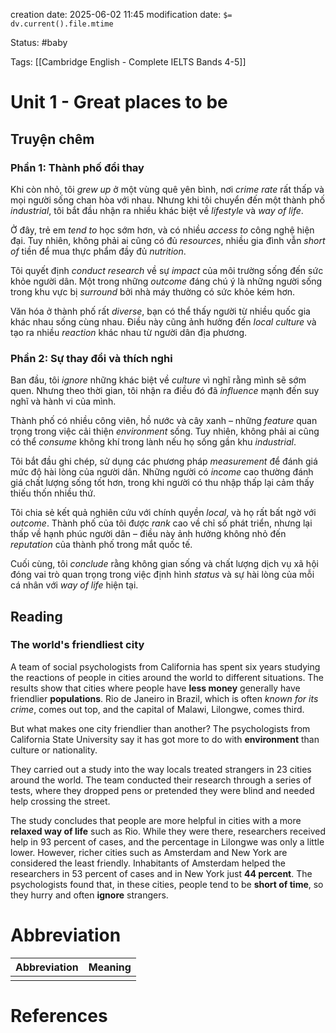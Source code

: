 creation date: 2025-06-02 11:45
modification date: `$= dv.current().file.mtime`

Status: #baby 

Tags: [[Cambridge English - Complete IELTS Bands 4-5]]

# Unit 1 - Great places to be
## Truyện chêm
### **Phần 1: Thành phố đổi thay**

Khi còn nhỏ, tôi *grew up* ở một vùng quê yên bình, nơi *crime rate* rất thấp và mọi người sống chan hòa với nhau. Nhưng khi tôi chuyển đến một thành phố *industrial*, tôi bắt đầu nhận ra nhiều khác biệt về *lifestyle* và *way of life*.

Ở đây, trẻ em *tend to* học sớm hơn, và có nhiều *access to* công nghệ hiện đại. Tuy nhiên, không phải ai cũng có đủ *resources*, nhiều gia đình vẫn *short of* tiền để mua thực phẩm đầy đủ *nutrition*.

Tôi quyết định *conduct research* về sự *impact* của môi trường sống đến sức khỏe người dân. Một trong những *outcome* đáng chú ý là những người sống trong khu vực bị *surround* bởi nhà máy thường có sức khỏe kém hơn.

Văn hóa ở thành phố rất *diverse*, bạn có thể thấy người từ nhiều quốc gia khác nhau sống cùng nhau. Điều này cũng ảnh hưởng đến *local culture* và tạo ra nhiều *reaction* khác nhau từ người dân địa phương.
### **Phần 2: Sự thay đổi và thích nghi**

Ban đầu, tôi *ignore* những khác biệt về *culture* vì nghĩ rằng mình sẽ sớm quen. Nhưng theo thời gian, tôi nhận ra điều đó đã *influence* mạnh đến suy nghĩ và hành vi của mình. 

Thành phố có nhiều công viên, hồ nước và cây xanh – những *feature* quan trọng trong việc cải thiện *environment* sống. Tuy nhiên, không phải ai cũng có thể *consume* không khí trong lành nếu họ sống gần khu *industrial*.

Tôi bắt đầu ghi chép, sử dụng các phương pháp *measurement* để đánh giá mức độ hài lòng của người dân. Những người có *income* cao thường đánh giá chất lượng sống tốt hơn, trong khi người có thu nhập thấp lại cảm thấy thiếu thốn nhiều thứ.

Tôi chia sẻ kết quả nghiên cứu với chính quyền *local*, và họ rất bất ngờ với *outcome*. Thành phố của tôi được *rank* cao về chỉ số phát triển, nhưng lại thấp về hạnh phúc người dân – điều này ảnh hưởng không nhỏ đến *reputation* của thành phố trong mắt quốc tế.

Cuối cùng, tôi *conclude* rằng không gian sống và chất lượng dịch vụ xã hội đóng vai trò quan trọng trong việc định hình *status* và sự hài lòng của mỗi cá nhân với *way of life* hiện tại.

## Reading
### The world's friendliest city

A team of social psychologists from California has spent six years studying the reactions of people in cities around the world to different situations. The results show that cities where people have **less money** generally have friendlier **populations**. Rio de Janeiro in Brazil, which is often *known for its crime*, comes out top, and the capital of Malawi, Lilongwe, comes third.

But what makes one city friendlier than another? The psychologists from California State University say it has got more to do with **environment** than culture or nationality.

They carried out a study into the way locals treated strangers in 23 cities around the world. The team conducted their research through a series of tests, where they dropped pens or pretended they were blind and needed help crossing the street.

The study concludes that people are more helpful in cities with a more **relaxed way of life** such as Rio. While they were there, researchers received help in 93 percent of cases, and the percentage in Lilongwe was only a little lower. However, richer cities such as Amsterdam and New York are considered the least friendly. Inhabitants of Amsterdam helped the researchers in 53 percent of cases and in New York just **44 percent**. The psychologists found that, in these cities, people tend to be **short of time**, so they hurry and often **ignore** strangers.











# Abbreviation

| Abbreviation | Meaning |
| ------------ | ------- |
|              |         |


# References